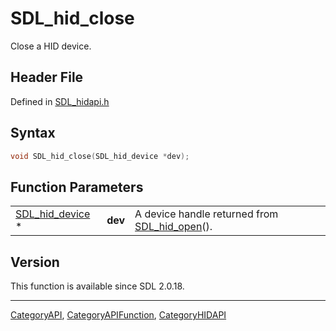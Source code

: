 # SDL_hid_close

Close a HID device.

## Header File

Defined in [SDL_hidapi.h](https://github.com/libsdl-org/SDL/blob/SDL2/include/SDL_hidapi.h)

## Syntax

```c
void SDL_hid_close(SDL_hid_device *dev);
```

## Function Parameters

|                                    |         |                                                               |
| ---------------------------------- | ------- | ------------------------------------------------------------- |
| [SDL_hid_device](SDL_hid_device) * | **dev** | A device handle returned from [SDL_hid_open](SDL_hid_open)(). |

## Version

This function is available since SDL 2.0.18.





----
[CategoryAPI](CategoryAPI), [CategoryAPIFunction](CategoryAPIFunction), [CategoryHIDAPI](CategoryHIDAPI)

